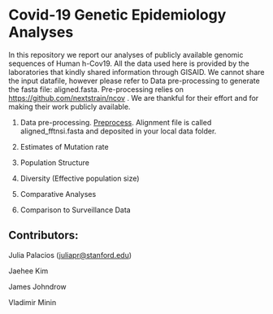 # Covid-19 Genetic Epidemiology Analyses

In this repository we report our analyses of publicly available genomic sequences of Human h-Cov19. All the data used here is provided by the laboratories that kindly shared information through GISAID. We cannot share the input datafile, however please refer to Data pre-processing to generate the fasta file: aligned.fasta. Pre-processing relies on https://github.com/nextstrain/ncov . We are thankful for their effort and for making their work publicly available.


1. Data pre-processing. [Preprocess](https://github.com/JuliaPalacios/Covid19_Analyses/blob/master/alignment/alignment.md). Alignment file is called aligned_fftnsi.fasta and deposited in your local data folder.





2. Estimates of Mutation rate




3. Population Structure





4. Diversity (Effective population size)




5. Comparative Analyses



6. Comparison to Surveillance Data


## Contributors:

Julia Palacios (juliapr@stanford.edu)

Jaehee Kim 

James Johndrow

Vladimir Minin
